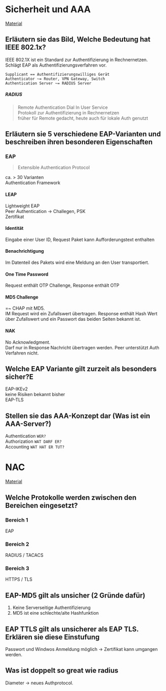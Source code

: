 # Sicherheit und AAA
[Material](./Material/20180201_Sicherheit_und_AAA.pdf)
## Erläutern sie das Bild, Welche Bedeutung hat IEEE 802.1x?
IEEE 802.1X ist ein Standard zur Authentifizierung in Rechnernetzen.  
Schlägt EAP als Authentifizierungsverfahren vor.  

`Supplicant == Authentifizierungswilliges Gerät`  
`Authenticator ~= Router, VPN Gateway, Switch`  
`Authentication Server ~= RADIUS Server`  

##### RADIUS
> Remote Authentication Dial In User Service  
Protokoll zur Authentifizierung in Rechnernetzen  
früher für Remote gedacht, heute auch für lokale Auth genutzt  

## Erläutern sie 5 verschiedene EAP-Varianten und beschreiben ihren besonderen Eigenschaften
### EAP
> Extensible Authentication Protocol

ca. > 30 Varianten  
Authentication Framework  
#### LEAP
Lightweight EAP  
Peer Authentication -> Challegen, PSK  
Zertifikat  
#### Identität
Eingabe einer User ID, Request Paket kann Aufforderungstext enthalten
#### Benachrichtigung
Im Datenteil des Pakets wird eine Meldung an den User transportiert.
#### One Time Password
Request enthält OTP Challenge, Response enthält OTP
#### MD5 Challenge
=~ CHAP mit MD5.  
IM Request wird ein Zufallswert übertragen. Response enthält Hash Wert über Zufallswert und ein Passwort das beiden Seiten bekannt ist.
#### NAK
No Acknowledgment.  
Darf nur in Response Nachricht übertragen werden. Peer unterstützt Auth Verfahren nicht.

## Welche EAP Variante gilt zurzeit als besonders sicher?E
EAP-IKEv2  
keine Risiken bekannt bisher  
EAP-TLS  
## Stellen sie das AAA-Konzept dar (Was ist ein AAA-Server?)
Authentication `WER?`  
Authorization `WAT DARF ER?`  
Accounting  `WAT HAT ER TUT?`  

# NAC
[Material](./Material/20180207_NAC.pdf)
## Welche Protokolle werden zwischen den Bereichen eingesetzt?
### Bereich 1
EAP
### Bereich 2
RADIUS / TACACS
### Bereich 3
HTTPS / TLS
## EAP-MD5 gilt als unsicher (2 Gründe dafür)
1. Keine Serverseitige Authentifizierung  
2. MD5 ist eine schlechte/alte Hashfunktion
## EAP TTLS gilt als unsicherer als EAP TLS. Erklären sie diese Einstufung
Passwort und Windwos Anmeldung möglich -> Zertifikat kann umgangen werden. 
## Was ist doppelt so great wie radius
Diameter -> neues Authprotocol.